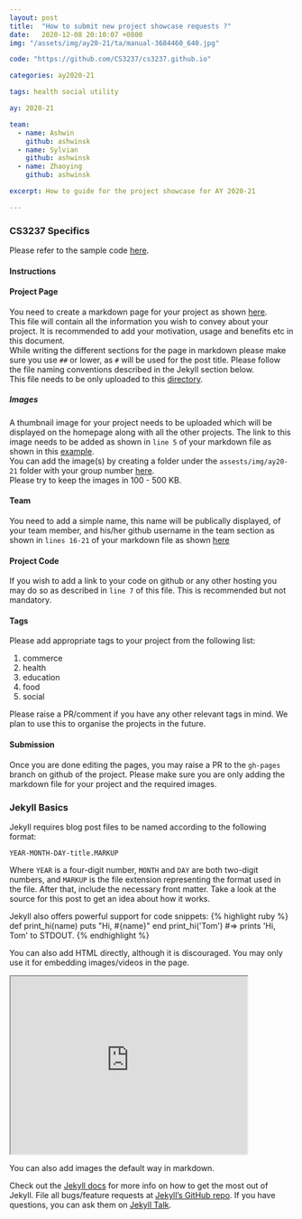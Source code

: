 ```yaml
---
layout: post
title:  "How to submit new project showcase requests ?"
date:   2020-12-08 20:10:07 +0800
img: "/assets/img/ay20-21/ta/manual-3684460_640.jpg"

code: "https://github.com/CS3237/cs3237.github.io"

categories: ay2020-21

tags: health social utility

ay: 2020-21

team: 
  - name: Ashwin
    github: ashwinsk
  - name: Sylvian
    github: ashwinsk
  - name: Zhaoying
    github: ashwinsk

excerpt: How to guide for the project showcase for AY 2020-21

---
```


### CS3237 Specifics

Please refer to the sample code [here](https://github.com/CS3237/cs3237.github.io/tree/gh-pages).

#### Instructions

#### Project Page
You need to create a markdown page for your project as shown [here](https://github.com/CS3237/cs3237.github.io/blob/gh-pages/_posts/ay-20-21/2020-12-15-how-to-submit-new-showcase-requests.markdown).
<br>
This file will contain all the information you wish to convey about your project. 
It is recommended to add your motivation, usage and benefits etc in this document.
<br>
While writing the different sections for the page in markdown please make sure you use `##` or lower, as `#` will be used for the post title. 
Please follow the file naming conventions described in the Jekyll section below.
<br>
This file needs to be only uploaded to this [directory](https://github.com/CS3237/cs3237.github.io/tree/gh-pages/_posts/ay-20-21).

##### Images
A thumbnail image for your project needs to be uploaded which will be displayed on the homepage along with all the other projects. 
The link to this image needs to be added as shown in `line 5` of your markdown file as shown in this [example](https://github.com/CS3237/cs3237.github.io/blob/gh-pages/_posts/ay-20-21/2020-12-15-how-to-submit-new-showcase-requests.markdown).
<br>
You can add the image(s) by creating a folder under the `assests/img/ay20-21` folder with your group number [here](https://github.com/CS3237/cs3237.github.io/tree/gh-pages/assets/img/ay20-21).
<br>
Please try to keep the images in 100 - 500 KB.

#### Team
You need to add a simple name, this name will be publically displayed, of your team member, and his/her github username in the team section as shown in 
`lines 16-21` of your markdown file as shown [here](https://github.com/CS3237/cs3237.github.io/blob/gh-pages/_posts/ay-20-21/2020-12-15-how-to-submit-new-showcase-requests.markdown)

#### Project Code
If you wish to add a link to your code on github or any other hosting you may do so as described in `line 7` of this file. 
This is recommended but not mandatory.

#### Tags
Please add appropriate tags to your project from the following list: 
1. commerce
1. health
1. education
1. food
1. social

Please raise a PR/comment if you have any other relevant tags in mind. We plan to use this to organise the projects in the future.

#### Submission
Once you are done editing the pages, you may raise a PR to the `gh-pages` branch on github of the project. 
Please make sure you are only adding the markdown file for your project and the required images.
    

### Jekyll Basics

Jekyll requires blog post files to be named according to the following format:

`YEAR-MONTH-DAY-title.MARKUP`

Where `YEAR` is a four-digit number, `MONTH` and `DAY` are both two-digit numbers, and `MARKUP` is the file extension representing the format used in the file. After that, include the necessary front matter. Take a look at the source for this post to get an idea about how it works.

Jekyll also offers powerful support for code snippets:
{% highlight ruby %}
def print_hi(name)
  puts "Hi, #{name}"
end
print_hi('Tom')
#=> prints 'Hi, Tom' to STDOUT.
{% endhighlight %}

You can also add HTML directly, although it is discouraged. You may only use it for embedding images/videos in the page.
<iframe width="420" height="315"
src="https://www.youtube.com/embed/tgbNymZ7vqY">
</iframe>

You can also add images the default way in markdown.

Check out the [Jekyll docs][jekyll-docs] for more info on how to get the most out of Jekyll. File all bugs/feature requests at [Jekyll’s GitHub repo][jekyll-gh]. If you have questions, you can ask them on [Jekyll Talk][jekyll-talk].

[jekyll-docs]: https://jekyllrb.com/docs/home
[jekyll-gh]:   https://github.com/jekyll/jekyll
[jekyll-talk]: https://talk.jekyllrb.com/

 
